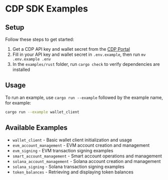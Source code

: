 # CDP SDK Examples

## Setup

Follow these steps to get started:

1. Get a CDP API key and wallet secret from the [CDP Portal](https://portal.cdp.coinbase.com/access/api)
1. Fill in your API key and wallet secret in `.env.example`, then run `mv .env.example .env`
1. In the `examples/rust` folder, run `cargo check` to verify dependencies are installed

## Usage

To run an example, use `cargo run --example` followed by the example name, for example:

```bash
cargo run --example wallet_client
```

## Available Examples

- `wallet_client` - Basic wallet client initialization and usage
- `evm_account_management` - EVM account creation and management
- `evm_signing` - EVM transaction signing examples
- `smart_account_management` - Smart account operations and management
- `solana_account_management` - Solana account creation and management
- `solana_signing` - Solana transaction signing examples
- `token_balances` - Retrieving and displaying token balances